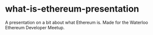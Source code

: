 # what-is-ethereum-presentation
A presentation on a bit about what Ethereum is. Made for the Waterloo Ethereum Developer Meetup.
